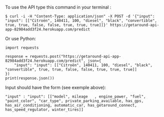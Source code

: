 To use the API type this command in your terminal :

    $ curl -i -H "Content-Type: application/json" -X POST -d '{"input": "input": [["Citroën", 140411, 100, "diesel", "black", "convertible", true, true, false, false, true, true, true]]}' https://getaround-api-app-82984add3f24.herokuapp.com/predict

Or use Python:

    import requests

    response = requests.post("https://getaround-api-app-82984add3f24.herokuapp.com/predict", json={
        "input": "input": [["Citroën", 140411, 100, "diesel", "black", "convertible", true, true, false, false, true, true, true]]
    })
    print(response.json())

Input should have the form (see exemple above):

    "input" : "input": [["model", mileage	, engine_power, "fuel", "paint_color", "car_type", private_parking_available, has_gps, has_air_conditioning, automatic_car, has_getaround_connect, has_speed_regulator, winter_tires]]
    
